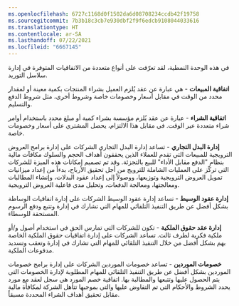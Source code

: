 ```yaml
---
ms.openlocfilehash: 6727c1168d0f1502da6d08708234ccdb42f19758
ms.sourcegitcommit: 7b3b18c3cb7e930dbf2f9f6edcb9108044033616
ms.translationtype: HT
ms.contentlocale: ar-SA
ms.lasthandoff: 07/22/2021
ms.locfileid: "6667145"
---
```

في هذه الوحدة النمطية، لقد تعرّفت على أنواع متعددة من الاتفاقيات المتوفرة في إدارة سلاسل التوريد.

**اتفاقية المبيعات** - هي عبارة عن عقد يُلزم العميل بشراء المنتجات بكمية معينة أو لمقدار محدد من الوقت في مقابل أسعار وخصومات خاصة وشروط أخرى، مثل شروط الدفع والتسليم.

**اتفاقية الشراء** - عبارة عن عقد يُلزم مؤسسة بشراء كمية أو مبلغ محدد باستخدام أوامر شراء متعددة عبر الوقت. في مقابل هذا الالتزام، يحصل المشتري على أسعار وخصومات خاصة.

**إدارة البدل التجاري** - تساعد إدارة البدل التجاري الشركات على إدارة برامج العروض الترويجية للمبيعات التي تقدم للعملاء الذين يحققون أهداف الحجم والسلوك مكافآت مالية بنظام "الدفع مقابل الأداء" للبيع بالتجزئة. وقد تم تصميم إمكانات هذه الميزة للشركات التي تركّز على العمليات الشاملة للترويج من أجل تحقيق الأرباح، بدءاً من إعداد ميزانيات تمويل العروض الترويجية وتوزيعها، ووصولاً إلى إعداد عقود البدلات، وإنشاء المطالبات ومعالجتها، ومعالجة الدفعات، وتحليل مدى فاعلية العروض الترويجية.

**إدارة عقود الوسيط** - تساعد إدارة عقود الوسيط الشركات على إدارة اتفاقيات الوساطة بشكل أفضل عن طريق التنفيذ التلقائي للمهام التي تشارك في إدارة وتتبع ودفع الرسوم المستحقة للوسطاء.

**‏‫إدارة عقد حقوق الملكية‬** - تكون للشركات التي تمارس الحق في استخدام أصول و/أو ملكية فكرية لطرف ثالث. تساعد الشركات على إدارة اتفاقيات حقوق الملكية الخاصة بهم بشكل أفضل من خلال التنفيذ التلقائي للمهام التي تشارك في إدارة وتعقب وتسديد مدفوعات الملكية.

**خصومات الموردين** - تساعد خصومات الموردين الشركات على إدارة برامج خصومات الموردين بشكل أفضل عن طريق التنفيذ التلقائي للمهام المطلوبة لإدارة الخصومات التي يتم الحصول عليها وتتبعها والمطالبة بها. اتفاقية خصم المورد هي سجل لعقد مع مورد يحدد الشروط والأحكام التي تم التفاوض عليها والتي بموجبها تتأهل الشركة لمكافأة مالية مقابل تحقيق أهداف الشراء المحددة مسبقاً. 


